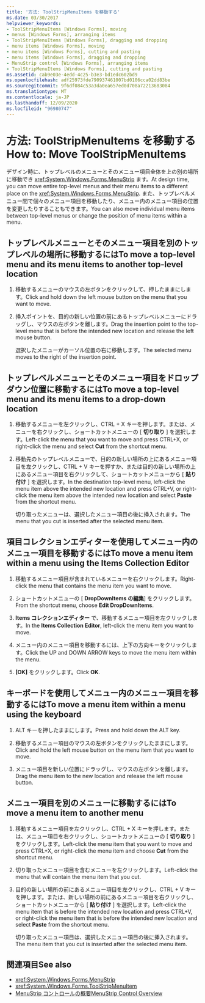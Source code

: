 ```yaml
---
title: '方法: ToolStripMenuItems を移動する'
ms.date: 03/30/2017
helpviewer_keywords:
- ToolStripMenuItems [Windows Forms], moving
- menus [Windows Forms], arranging items
- ToolStripMenuItems [Windows Forms], dragging and dropping
- menu items [Windows Forms], moving
- menu items [Windows Forms], cutting and pasting
- menu items [Windows Forms], dragging and dropping
- MenuStrip control [Windows Forms], arranging items
- ToolStripMenuItems [Windows Forms], cutting and pasting
ms.assetid: cab9e03e-4edd-4c25-b3e3-bd1edc602bd9
ms.openlocfilehash: adf25973fde790937461007bd0106cca02dd83be
ms.sourcegitcommit: 9f6df084c53a3da0ea657ed0d708a72213683084
ms.translationtype: MT
ms.contentlocale: ja-JP
ms.lasthandoff: 12/09/2020
ms.locfileid: "96980747"
---
```

# <a name="how-to-move-toolstripmenuitems"></a><span data-ttu-id="e365f-102">方法: ToolStripMenuItems を移動する</span><span class="sxs-lookup"><span data-stu-id="e365f-102">How to: Move ToolStripMenuItems</span></span>
<span data-ttu-id="e365f-103">デザイン時に、トップレベルのメニューとそのメニュー項目全体を上の別の場所に移動でき <xref:System.Windows.Forms.MenuStrip> ます。</span><span class="sxs-lookup"><span data-stu-id="e365f-103">At design time, you can move entire top-level menus and their menu items to a different place on the <xref:System.Windows.Forms.MenuStrip>.</span></span> <span data-ttu-id="e365f-104">また、トップレベルメニュー間で個々のメニュー項目を移動したり、メニュー内のメニュー項目の位置を変更したりすることもできます。</span><span class="sxs-lookup"><span data-stu-id="e365f-104">You can also move individual menu items between top-level menus or change the position of menu items within a menu.</span></span>

## <a name="to-move-a-top-level-menu-and-its-menu-items-to-another-top-level-location"></a><span data-ttu-id="e365f-105">トップレベルメニューとそのメニュー項目を別のトップレベルの場所に移動するには</span><span class="sxs-lookup"><span data-stu-id="e365f-105">To move a top-level menu and its menu items to another top-level location</span></span>

1. <span data-ttu-id="e365f-106">移動するメニューのマウスの左ボタンをクリックして、押したままにします。</span><span class="sxs-lookup"><span data-stu-id="e365f-106">Click and hold down the left mouse button on the menu that you want to move.</span></span>

2. <span data-ttu-id="e365f-107">挿入ポイントを、目的の新しい位置の前にあるトップレベルメニューにドラッグし、マウスの左ボタンを離します。</span><span class="sxs-lookup"><span data-stu-id="e365f-107">Drag the insertion point to the top-level menu that is before the intended new location and release the left mouse button.</span></span>

     <span data-ttu-id="e365f-108">選択したメニューがカーソル位置の右に移動します。</span><span class="sxs-lookup"><span data-stu-id="e365f-108">The selected menu moves to the right of the insertion point.</span></span>

## <a name="to-move-a-top-level-menu-and-its-menu-items-to-a-drop-down-location"></a><span data-ttu-id="e365f-109">トップレベルメニューとそのメニュー項目をドロップダウン位置に移動するには</span><span class="sxs-lookup"><span data-stu-id="e365f-109">To move a top-level menu and its menu items to a drop-down location</span></span>

1. <span data-ttu-id="e365f-110">移動するメニューを左クリックし、CTRL + X キーを押します。または、メニューを右クリックし、ショートカットメニューの [ **切り取り** ] を選択します。</span><span class="sxs-lookup"><span data-stu-id="e365f-110">Left-click the menu that you want to move and press CTRL+X, or right-click the menu and select **Cut** from the shortcut menu.</span></span>

2. <span data-ttu-id="e365f-111">移動先のトップレベルメニューで、目的の新しい場所の上にあるメニュー項目を左クリックし、CTRL + V キーを押すか、または目的の新しい場所の上にあるメニュー項目を右クリックして、ショートカットメニューから [ **貼り付け** ] を選択します。</span><span class="sxs-lookup"><span data-stu-id="e365f-111">In the destination top-level menu, left-click the menu item above the intended new location and press CTRL+V, or right-click the menu item above the intended new location and select **Paste** from the shortcut menu.</span></span>

     <span data-ttu-id="e365f-112">切り取ったメニューは、選択したメニュー項目の後に挿入されます。</span><span class="sxs-lookup"><span data-stu-id="e365f-112">The menu that you cut is inserted after the selected menu item.</span></span>

## <a name="to-move-a-menu-item-within-a-menu-using-the-items-collection-editor"></a><span data-ttu-id="e365f-113">項目コレクションエディターを使用してメニュー内のメニュー項目を移動するには</span><span class="sxs-lookup"><span data-stu-id="e365f-113">To move a menu item within a menu using the Items Collection Editor</span></span>

1. <span data-ttu-id="e365f-114">移動するメニュー項目が含まれているメニューを右クリックします。</span><span class="sxs-lookup"><span data-stu-id="e365f-114">Right-click the menu that contains the menu item you want to move.</span></span>

2. <span data-ttu-id="e365f-115">ショートカットメニューの [ **DropDownItems の編集**] をクリックします。</span><span class="sxs-lookup"><span data-stu-id="e365f-115">From the shortcut menu, choose **Edit DropDownItems**.</span></span>

3. <span data-ttu-id="e365f-116">**Items コレクションエディター** で、移動するメニュー項目を左クリックします。</span><span class="sxs-lookup"><span data-stu-id="e365f-116">In the **Items Collection Editor**, left-click the menu item you want to move.</span></span>

4. <span data-ttu-id="e365f-117">メニュー内のメニュー項目を移動するには、上下の方向キーをクリックします。</span><span class="sxs-lookup"><span data-stu-id="e365f-117">Click the UP and DOWN ARROW keys to move the menu item within the menu.</span></span>

5. <span data-ttu-id="e365f-118">**[OK]** をクリックします。</span><span class="sxs-lookup"><span data-stu-id="e365f-118">Click **OK**.</span></span>

## <a name="to-move-a-menu-item-within-a-menu-using-the-keyboard"></a><span data-ttu-id="e365f-119">キーボードを使用してメニュー内のメニュー項目を移動するには</span><span class="sxs-lookup"><span data-stu-id="e365f-119">To move a menu item within a menu using the keyboard</span></span>

1. <span data-ttu-id="e365f-120">ALT キーを押したままにします。</span><span class="sxs-lookup"><span data-stu-id="e365f-120">Press and hold down the ALT key.</span></span>

2. <span data-ttu-id="e365f-121">移動するメニュー項目のマウスの左ボタンをクリックしたままにします。</span><span class="sxs-lookup"><span data-stu-id="e365f-121">Click and hold the left mouse button on the menu item that you want to move.</span></span>

3. <span data-ttu-id="e365f-122">メニュー項目を新しい位置にドラッグし、マウスの左ボタンを離します。</span><span class="sxs-lookup"><span data-stu-id="e365f-122">Drag the menu item to the new location and release the left mouse button.</span></span>

## <a name="to-move-a-menu-item-to-another-menu"></a><span data-ttu-id="e365f-123">メニュー項目を別のメニューに移動するには</span><span class="sxs-lookup"><span data-stu-id="e365f-123">To move a menu item to another menu</span></span>

1. <span data-ttu-id="e365f-124">移動するメニュー項目を左クリックし、CTRL + X キーを押します。または、メニュー項目を右クリックし、ショートカットメニューの [ **切り取り** ] をクリックします。</span><span class="sxs-lookup"><span data-stu-id="e365f-124">Left-click the menu item that you want to move and press CTRL+X, or right-click the menu item and choose **Cut** from the shortcut menu.</span></span>

2. <span data-ttu-id="e365f-125">切り取ったメニュー項目を含むメニューを左クリックします。</span><span class="sxs-lookup"><span data-stu-id="e365f-125">Left-click the menu that will contain the menu item that you cut.</span></span>

3. <span data-ttu-id="e365f-126">目的の新しい場所の前にあるメニュー項目を左クリックし、CTRL + V キーを押します。または、新しい場所の前にあるメニュー項目を右クリックし、ショートカットメニューから [ **貼り付け** ] を選択します。</span><span class="sxs-lookup"><span data-stu-id="e365f-126">Left-click the menu item that is before the intended new location and press CTRL+V, or right-click the menu item that is before the intended new location and select **Paste** from the shortcut menu.</span></span>

     <span data-ttu-id="e365f-127">切り取ったメニュー項目は、選択したメニュー項目の後に挿入されます。</span><span class="sxs-lookup"><span data-stu-id="e365f-127">The menu item that you cut is inserted after the selected menu item.</span></span>

## <a name="see-also"></a><span data-ttu-id="e365f-128">関連項目</span><span class="sxs-lookup"><span data-stu-id="e365f-128">See also</span></span>

- <xref:System.Windows.Forms.MenuStrip>
- <xref:System.Windows.Forms.ToolStripMenuItem>
- [<span data-ttu-id="e365f-129">MenuStrip コントロールの概要</span><span class="sxs-lookup"><span data-stu-id="e365f-129">MenuStrip Control Overview</span></span>](menustrip-control-overview-windows-forms.md)
